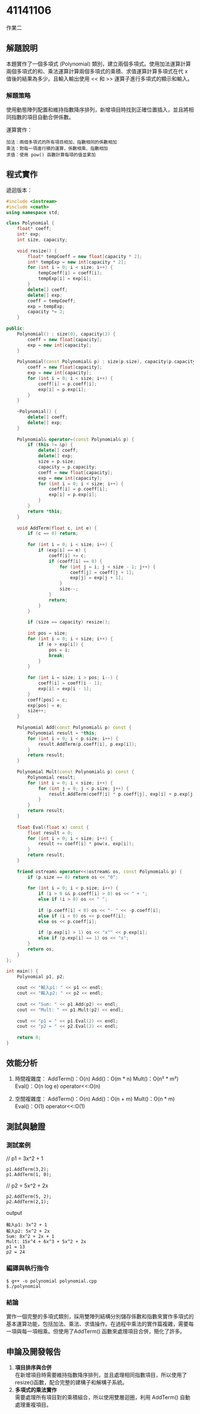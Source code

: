 # 41141106

作業二

## 解題說明

本題實作了一個多項式 (Polynomial) 類別，建立兩個多項式。使用加法運算計算兩個多項式的和、乘法運算計算兩個多項式的乘積、求值運算計算多項式在代 x 值後的結果為多少。且輸入輸出使用 << 和 >> 運算子進行多項式的顯示和輸入。

### 解題策略

使用動態陣列配置和維持指數降序排列，新增項目時找到正確位置插入，並且將相同指數的項目自動合併係數。

運算實作：

    加法：兩個多項式的所有項目相加，指數相同的係數相加
    乘法：對每一項進行積的運算，係數相乘、指數相加
    求值：使用 pow() 函數計算每項的值並累加


## 程式實作

遞迴版本：
```cpp
#include <iostream>
#include <cmath>
using namespace std;

class Polynomial {
    float* coeff;
    int* exp;
    int size, capacity;
    
    void resize() {
        float* tempCoeff = new float[capacity * 2];
        int* tempExp = new int[capacity * 2];
        for (int i = 0; i < size; i++) {
            tempCoeff[i] = coeff[i];
            tempExp[i] = exp[i];
        }
        delete[] coeff;
        delete[] exp;
        coeff = tempCoeff;
        exp = tempExp;
        capacity *= 2;
    }
    
public:
    Polynomial() : size(0), capacity(2) {
        coeff = new float[capacity];
        exp = new int[capacity];
    }
    
    Polynomial(const Polynomial& p) : size(p.size), capacity(p.capacity) {
        coeff = new float[capacity];
        exp = new int[capacity];
        for (int i = 0; i < size; i++) {
            coeff[i] = p.coeff[i];
            exp[i] = p.exp[i];
        }
    }
    
    ~Polynomial() { 
        delete[] coeff; 
        delete[] exp; 
    }
    
    Polynomial& operator=(const Polynomial& p) {
        if (this != &p) {
            delete[] coeff;
            delete[] exp;
            size = p.size;
            capacity = p.capacity;
            coeff = new float[capacity];
            exp = new int[capacity];
            for (int i = 0; i < size; i++) {
                coeff[i] = p.coeff[i];
                exp[i] = p.exp[i];
            }
        }
        return *this;
    }
    
    void AddTerm(float c, int e) {
        if (c == 0) return;
        
        for (int i = 0; i < size; i++) {
            if (exp[i] == e) {
                coeff[i] += c;
                if (coeff[i] == 0) {
                    for (int j = i; j < size - 1; j++) {
                        coeff[j] = coeff[j + 1];
                        exp[j] = exp[j + 1];
                    }
                    size--;
                }
                return;
            }
        }
        
        if (size == capacity) resize();
        
        int pos = size;
        for (int i = 0; i < size; i++) {
            if (e > exp[i]) {
                pos = i;
                break;
            }
        }
        
        for (int i = size; i > pos; i--) {
            coeff[i] = coeff[i - 1];
            exp[i] = exp[i - 1];
        }
        coeff[pos] = c;
        exp[pos] = e;
        size++;
    }
    
    Polynomial Add(const Polynomial& p) const {
        Polynomial result = *this;
        for (int i = 0; i < p.size; i++) {
            result.AddTerm(p.coeff[i], p.exp[i]);
        }
        return result;
    }
    
    Polynomial Mult(const Polynomial& p) const {
        Polynomial result;
        for (int i = 0; i < size; i++) {
            for (int j = 0; j < p.size; j++) {
                result.AddTerm(coeff[i] * p.coeff[j], exp[i] + p.exp[j]);
            }
        }
        return result;
    }
    
    float Eval(float x) const {
        float result = 0;
        for (int i = 0; i < size; i++) {
            result += coeff[i] * pow(x, exp[i]);
        }
        return result;
    }
    
    friend ostream& operator<<(ostream& os, const Polynomial& p) {
        if (p.size == 0) return os << "0";
        
        for (int i = 0; i < p.size; i++) {
            if (i > 0 && p.coeff[i] > 0) os << " + ";
            else if (i > 0) os << " ";
            
            if (p.coeff[i] < 0) os << "- " << -p.coeff[i];
            else if (i > 0) os << p.coeff[i];
            else os << p.coeff[i];
            
            if (p.exp[i] > 1) os << "x^" << p.exp[i];
            else if (p.exp[i] == 1) os << "x";
        }
        return os;
    }
};

int main() {
    Polynomial p1, p2;
    
    cout << "輸入p1: " << p1 << endl;
    cout << "輸入p2: " << p2 << endl;
    
    cout << "Sum: " << p1.Add(p2) << endl;
    cout << "Mult: " << p1.Mult(p2) << endl;
    
    cout << "p1 = " << p1.Eval(2) << endl;
    cout << "p2 = " << p2.Eval(2) << endl;
    
    return 0;
}
```
## 效能分析

1. 時間複雜度：
    AddTerm()：O(n)
    Add()：O(m * n)
    Mult()：O(n² * m²)
    Eval()：O(n log e)
    operator<<:O(n)

2. 空間複雜度：
    AddTerm()：O(n)
    Add()：O(n + m)
    Mult()：O(n * m)
    Eval()：O(1)
     operator<<:O(1)

## 測試與驗證

### 測試案例

// p1 = 3x^2 + 1

    p1.AddTerm(3,2);
    p1.AddTerm(1, 0);

// p2 = 5x^2 + 2x

    p2.AddTerm(5, 2);
    p2.AddTerm(2,1);
    
output

    輸入p1: 3x^2 + 1
    輸入p2: 5x^2 + 2x
    Sum: 8x^2 + 2x + 1
    Mult: 15x^4 + 6x^3 + 5x^2 + 2x
    p1 = 13
    p2 = 24


### 編譯與執行指令
```shell
$ g++ -o polynomial polynomial.cpp 
$./polynomial
```

### 結論

實作一個完整的多項式類別，採用雙陣列結構分別儲存係數和指數來實作多項式的基本運算功能，包括加法、乘法、求值操作。在過程中乘法的實作篇複雜，需要每一項與每一項相乘。但使用了AddTerm() 函數來處理項目合併，簡化了許多。

## 申論及開發報告

1. **項目排序與合併**  
    在新增項目時需要維持指數降序排列，並且處理相同指數項目，所以使用了resize()函數，配合完整的建構子和解構子系統。
2. **多項式的乘法實作**  
    需要處理所有項目對的乘積組合，所以使用雙層迴圈，利用 AddTerm() 自動處理重複項目。

